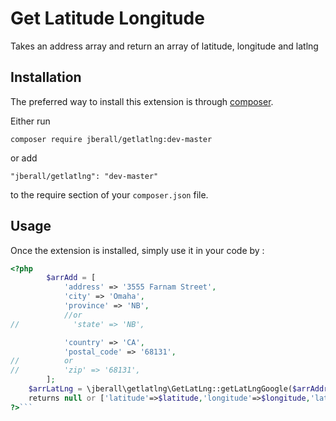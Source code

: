 Get Latitude Longitude
======================
Takes an address array and return an array of latitude, longitude and latlng

Installation
------------

The preferred way to install this extension is through [composer](http://getcomposer.org/download/).

Either run

```
composer require jberall/getlatlng:dev-master 
```

or add

```
"jberall/getlatlng": "dev-master"

```

to the require section of your `composer.json` file.


Usage
-----

Once the extension is installed, simply use it in your code by  :

```php
<?php 
        $arrAdd = [
            'address' => '3555 Farnam Street',
            'city' => 'Omaha',
            'province' => 'NB',
            //or 
//            'state' => 'NB',

            'country' => 'CA',
            'postal_code' => '68131',
//          or 
//          'zip' => '68131',
        ];    
    $arrLatLng = \jberall\getlatlng\GetLatLng::getLatLngGoogle($arrAddress); 
    returns null or ['latitude'=>$latitude,'longitude'=>$longitude,'latlng'=>$latlng]
?>```